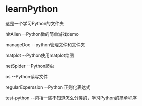 # learnPython
这是一个学习Python的文件夹

hitAlien --Python做的简单游戏demo

manageDoc --python管理文件和文件夹

matplot --Python使用matplot绘图

netSpider --Python爬虫

os --Python读写文件

regularExperssion --Python 正则化表达式

test-python --包括一些不知道怎么分类的，学习Python的简单程序